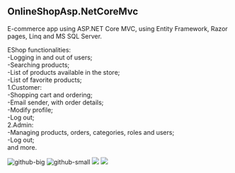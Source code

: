 ## OnlineShopAsp.NetCoreMvc
E-commerce app using ASP.NET Core MVC, using Entity Framework, Razor pages, Linq and MS SQL Server.

EShop functionalities: <br/>
-Logging in and out of users; <br/>
-Searching products; <br/>
-List of products available in the store; <br/>
-List of favorite products; <br/>
1.Customer: <br/>
-Shopping cart and ordering; <br/>
-Email sender, with order details; <br/>
-Modify profile; <br/>
-Log out; <br/>
2.Admin: <br/>
-Managing products, orders, categories, roles and users; <br/>
-Log out; <br/>
and more. <br/>

 ![github-big](https://user-images.githubusercontent.com/61758962/145271049-fc6f8031-321c-4f93-8dfa-194ae9d8cd2f.png)
 ![github-small](https://user-images.githubusercontent.com/61758962/145271058-a7f237a9-f063-4a0c-8ed3-15a93e7964ed.png)
![](https://user-images.githubusercontent.com/61758962/145271064-ebd62b62-a36a-4007-85d6-a0bf81b4ae70.png)
![](https://user-images.githubusercontent.com/61758962/145271077-40c84c50-26a3-4e9a-8503-04a39dd1dc10.png)



